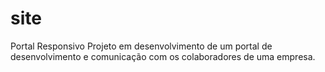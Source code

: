 # site
Portal Responsivo
 Projeto em desenvolvimento de um portal de desenvolvimento e comunicação com os colaboradores de uma empresa.
